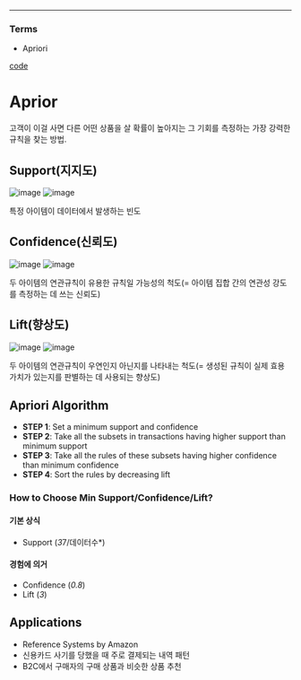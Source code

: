 ****
### Terms
- Apriori

[code](https://github.com/EricChoii/ai-boot-camp/blob/main/ai/unsupervised-learning/association-rule/codes/apriori.ipynb)

# Aprior
고객이 이걸 사면 다른 어떤 상품을 살 확률이 높아지는 그 기회를 측정하는 가장 강력한 규칙을 찾는 방법.

## Support(지지도)
![image](https://user-images.githubusercontent.com/39285147/178700555-cea5698d-3ba6-412f-b0ce-0140de9b3046.png)
![image](https://user-images.githubusercontent.com/39285147/178702321-d8f60dfc-e81a-4bc7-b3bf-ae864e404b28.png)

특정 아이템이 데이터에서 발생하는 빈도

## Confidence(신뢰도)
![image](https://user-images.githubusercontent.com/39285147/178700676-9e95ec4f-6526-486e-8d84-8b6d3b8d240f.png)
![image](https://user-images.githubusercontent.com/39285147/178702266-dd738680-86ae-4edb-a075-a4f0a38bb695.png)

두 아이템의 연관규칙이 유용한 규칙일 가능성의 척도(= 아이템 집합 간의 연관성 강도를 측정하는 데 쓰는 신뢰도)
  
## Lift(향상도)
![image](https://user-images.githubusercontent.com/39285147/178700818-870a09b8-cac6-4d21-8bb9-5c2bf814cf9b.png)
![image](https://user-images.githubusercontent.com/39285147/178702300-dcb813fa-cbe2-450a-b276-b4b1bab6b03e.png)

두 아이템의 연관규칙이 우연인지 아닌지를 나타내는 척도(= 생성된 규칙이 실제 효용가치가 있는지를 판별하는 데 사용되는 향상도)

## Apriori Algorithm
- **STEP 1**: Set a minimum support and confidence
- **STEP 2**: Take all the subsets in transactions having higher support than minimum support
- **STEP 3**: Take all the rules of these subsets having higher confidence than minimum confidence
- **STEP 4**: Sort the rules by decreasing lift

### How to Choose Min Support/Confidence/Lift?
#### 기본 상식
- Support (*3*7/데이터수*)

#### 경험에 의거
- Confidence (*0.8*)
- Lift (*3*)

## Applications
- Reference Systems by Amazon
- 신용카드 사기를 당했을 때 주로 결제되는 내역 패턴
- B2C에서 구매자의 구매 상품과 비슷한 상품 추천

